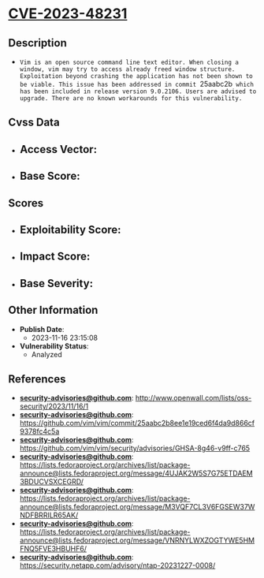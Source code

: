 
# [CVE-2023-48231](https://cve.mitre.org/cgi-bin/cvename.cgi?name=CVE-2023-48231)

## Description

- `Vim is an open source command line text editor. When closing a window, vim may try to access already freed window structure. Exploitation beyond crashing the application has not been shown to be viable. This issue has been addressed in commit `25aabc2b` which has been included in release version 9.0.2106. Users are advised to upgrade. There are no known workarounds for this vulnerability.`

## Cvss Data

- **Access Vector**:
  - 
- **Base Score**:
  - 

## Scores

- **Exploitability Score**:
  - 
- **Impact Score**:
  - 
- **Base Severity**:
  - 

## Other Information

- **Publish Date**:
  - 2023-11-16 23:15:08
- **Vulnerability Status**:
  - Analyzed

## References

- **security-advisories@github.com**: http://www.openwall.com/lists/oss-security/2023/11/16/1
- **security-advisories@github.com**: https://github.com/vim/vim/commit/25aabc2b8ee1e19ced6f4da9d866cf9378fc4c5a
- **security-advisories@github.com**: https://github.com/vim/vim/security/advisories/GHSA-8g46-v9ff-c765
- **security-advisories@github.com**: https://lists.fedoraproject.org/archives/list/package-announce@lists.fedoraproject.org/message/4UJAK2W5S7G75ETDAEM3BDUCVSXCEGRD/
- **security-advisories@github.com**: https://lists.fedoraproject.org/archives/list/package-announce@lists.fedoraproject.org/message/M3VQF7CL3V6FGSEW37WNDFBRRILR65AK/
- **security-advisories@github.com**: https://lists.fedoraproject.org/archives/list/package-announce@lists.fedoraproject.org/message/VNRNYLWXZOGTYWE5HMFNQ5FVE3HBUHF6/
- **security-advisories@github.com**: https://security.netapp.com/advisory/ntap-20231227-0008/

